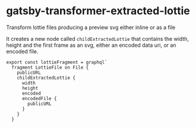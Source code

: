 # gatsby-transformer-extracted-lottie

Transform lottie files producing a preview svg either inline or as a file

It creates a new node called `childExtractedLottie` that contains the width, height and the first frame as an svg, either an encoded data uri, or an encoded file.

```
export const lottieFragment = graphql`
  fragment LottieFile on File {
    publicURL
    childExtractedLottie {
      width
      height
      encoded
      encodedFile {
        publicURL
      }
    }
  }
```
